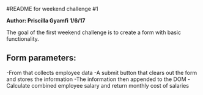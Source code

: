 #README for weekend challenge #1

**Author: Priscilla Gyamfi**
**1/6/17**

The goal of the first weekend challenge is to create a form with basic functionality.

Form parameters:
---
-From that collects employee data
-A submit button that clears out the form and stores the information
-The information then appended to the DOM
-Calculate combined employee salary and return monthly cost of salaries
